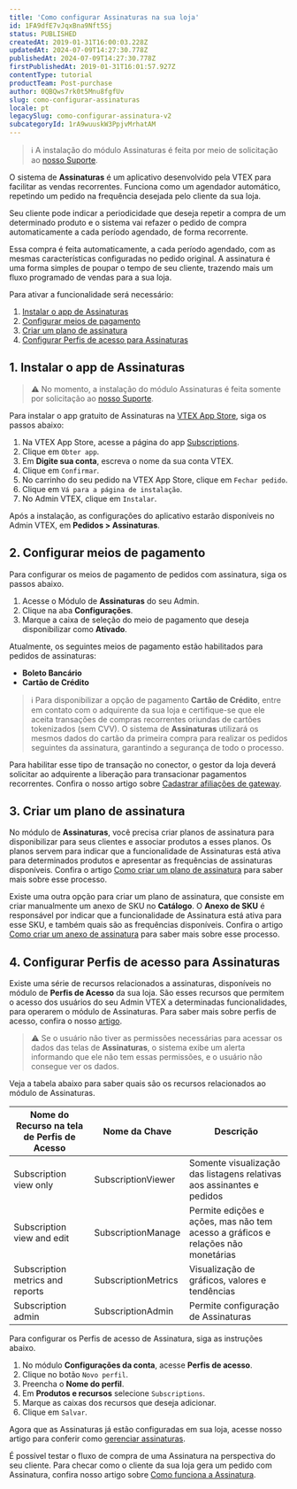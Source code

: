 ```yaml
---
title: 'Como configurar Assinaturas na sua loja'
id: 1FA9dfE7vJqxBna9Nft5Sj
status: PUBLISHED
createdAt: 2019-01-31T16:00:03.228Z
updatedAt: 2024-07-09T14:27:30.778Z
publishedAt: 2024-07-09T14:27:30.778Z
firstPublishedAt: 2019-01-31T16:01:57.927Z
contentType: tutorial
productTeam: Post-purchase
author: 0QBQws7rk0t5Mnu8fgfUv
slug: como-configurar-assinaturas
locale: pt
legacySlug: como-configurar-assinatura-v2
subcategoryId: 1rA9wuuskW3PpjvMrhatAM
---
```


>ℹ️ A instalação do módulo Assinaturas é feita por meio de solicitação ao [nosso Suporte](https://support.vtex.com/hc/pt-br/requests).

O sistema de __Assinaturas__ é um aplicativo desenvolvido pela VTEX para facilitar as vendas recorrentes. Funciona como um agendador automático, repetindo um pedido na frequência desejada pelo cliente da sua loja.

Seu cliente pode indicar a periodicidade que deseja repetir a compra de um determinado produto e o sistema vai refazer o pedido de compra automaticamente a cada período agendado, de forma recorrente.

Essa compra é feita  automaticamente, a cada período agendado, com as mesmas características configuradas no pedido original. A assinatura é uma forma simples de poupar o tempo de seu cliente, trazendo mais um fluxo programado de vendas para a sua loja.

Para ativar a funcionalidade será necessário:

1. [Instalar o app de Assinaturas](#1-instalar-o-app-de-assinaturas)
2. [Configurar meios de pagamento](#2-configurar-meios-de-pagamento)
3. [Criar um plano de assinatura](#3-criar-um-plano-de-assinatura)
4. [Configurar Perfis de acesso para Assinaturas](#4-configurar-perfis-de-acesso-para-assinaturas)

## 1. Instalar o app de Assinaturas

>⚠️ No momento, a instalação do módulo Assinaturas é feita somente por solicitação ao [nosso Suporte](https://support.vtex.com/hc/pt-br/requests).

Para instalar o app gratuito de Assinaturas na [VTEX App Store](https://apps.vtex.com/), siga os passos abaixo:

1. Na VTEX App Store, acesse a página do app [Subscriptions](https://apps.vtex.com/vtex-admin-subscriptions/p).
2. Clique em `Obter app`.
3. Em **Digite sua conta**, escreva o nome da sua conta VTEX.
4. Clique em `Confirmar`.
5. No carrinho do seu pedido na VTEX App Store, clique em `Fechar pedido`.
6. Clique em `Vá para a página de instalação`.
7. No Admin VTEX, clique em `Instalar`.

Após a instalação, as configurações do aplicativo estarão disponíveis no Admin VTEX, em **Pedidos > Assinaturas**.

## 2. Configurar meios de pagamento

Para configurar os meios de pagamento de pedidos com assinatura, siga os passos abaixo.

1. Acesse o Módulo de **Assinaturas** do seu Admin. 
2. Clique na aba **Configurações**.
3. Marque a caixa de seleção do meio de pagamento que deseja disponibilizar como **Ativado**.

Atualmente, os seguintes meios de pagamento estão habilitados para pedidos de assinaturas:

* **Boleto Bancário**
* **Cartão de Crédito**

>ℹ️ Para disponibilizar a opção de pagamento **Cartão de Crédito**, entre em contato com o adquirente da sua loja e certifique-se que ele aceita transações de compras recorrentes oriundas de cartões tokenizados (sem CVV). O sistema de **Assinaturas** utilizará os mesmos dados do cartão da primeira compra para realizar os pedidos seguintes da assinatura, garantindo a segurança de todo o processo.

Para habilitar esse tipo de transação no conector, o gestor da loja deverá solicitar ao adquirente a liberação para transacionar pagamentos recorrentes. Confira o nosso artigo sobre [Cadastrar afiliações de gateway](https://help.vtex.com/pt/tutorial/afiliacoes-de-gateway--tutorials_444).

## 3. Criar um plano de assinatura

No módulo de __Assinaturas__, você precisa criar planos de assinatura para disponibilizar para seus clientes e associar produtos a esses planos. Os planos servem para indicar que a funcionalidade de Assinaturas está ativa para determinados produtos e apresentar as frequências de assinaturas disponíveis. Confira o artigo [Como criar um plano de assinatura](https://help.vtex.com/pt/tutorial/como-criar-um-plano-de-assinatura-beta--1qGRoFczm98Wgt81f9mUqC) para saber mais sobre esse processo.

Existe uma outra opção para criar um plano de assinatura, que consiste em criar manualmente um anexo de SKU no __Catálogo__. O **Anexo de SKU** é responsável por indicar que a funcionalidade de Assinatura está ativa para esse SKU, e também quais são as frequências disponíveis. Confira o artigo [Como criar um anexo de assinatura](https://help.vtex.com/pt/tutorial/como-criar-um-anexo-de-assinatura--2bUuKyPflA8cOGLv8OvaKK) para saber mais sobre esse processo.

## 4. Configurar Perfis de acesso para Assinaturas

Existe uma série de recursos relacionados a assinaturas, disponíveis no módulo de **Perfis de Acesso** da sua loja. São esses recursos que permitem o acesso dos usuários do seu Admin VTEX a determinadas funcionalidades, para operarem o módulo de Assinaturas. Para saber mais sobre perfis de acesso, confira o nosso [artigo](https://help.vtex.com/pt/tutorial/perfis-de-acesso--7HKK5Uau2H6wxE1rH5oRbc#criando-um-perfil-de-acesso).

>⚠️ Se o usuário não tiver as permissões necessárias para acessar os dados das telas de **Assinaturas**, o sistema exibe um alerta informando que ele não tem essas permissões, e o usuário não consegue ver os dados.

Veja a tabela abaixo para saber quais são os recursos relacionados ao módulo de Assinaturas.

| Nome do Recurso na tela de Perfis de Acesso | Nome da Chave       | Descrição                                                                        |
|---------------------------------------------|---------------------|----------------------------------------------------------------------------------|
| Subscription view only                      | SubscriptionViewer  | Somente visualização das listagens relativas aos assinantes e pedidos            |
| Subscription view and edit                  | SubscriptionManage  | Permite edições e ações, mas não tem acesso a gráficos e relações não monetárias |
| Subscription metrics and reports            | SubscriptionMetrics | Visualização de gráficos, valores e tendências                                   |
| Subscription admin                          | SubscriptionAdmin   | Permite configuração de Assinaturas                                              |

Para configurar os Perfis de acesso de Assinatura, siga as instruções abaixo.

1. No módulo **Configurações da conta**, acesse **Perfis de acesso**.
2. Clique no botão `Novo perfil`.  
3. Preencha o **Nome do perfil**.
4. Em **Produtos e recursos** selecione `Subscriptions`.
5. Marque as caixas dos recursos que deseja adicionar.
6. Clique em `Salvar`. 

Agora que as Assinaturas já estão configuradas em sua loja, acesse nosso artigo para conferir como [gerenciar assinaturas](https://help.vtex.com/pt/tutorial/como-gerenciar-assinaturas--6Jk50FPbv6iuz1OsFypv8x).

É possível testar o fluxo de compra de uma Assinatura na perspectiva do seu cliente. Para checar como o cliente da sua loja gera um pedido com Assinatura, confira nosso artigo sobre [Como funciona a Assinatura](https://help.vtex.com/pt/tutorial/como-funciona-a-assinatura--frequentlyAskedQuestions_4453).

